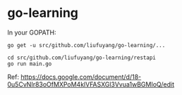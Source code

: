 # go-learning

In your GOPATH:
```
go get -u src/github.com/liufuyang/go-learning/...

cd src/github.com/liufuyang/go-learning/restapi
go run main.go
```

Ref: https://docs.google.com/document/d/18-0u5CvNIr83oOfMXPoM4klVFASXGl3Vvua1wBGMIoQ/edit
